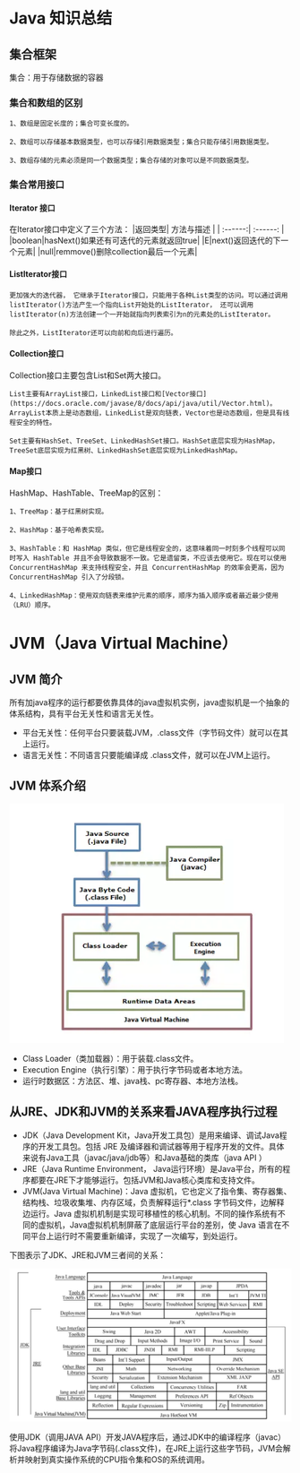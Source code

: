 # Java 知识总结

## 集合框架
集合：用于存储数据的容器

### 集合和数组的区别
    1、数组是固定长度的；集合可变长度的。

    2、数组可以存储基本数据类型，也可以存储引用数据类型；集合只能存储引用数据类型。

    3、数组存储的元素必须是同一个数据类型；集合存储的对象可以是不同数据类型。

### 集合常用接口
#### Iterator 接口
在Iterator接口中定义了三个方法：
|返回类型| 方法与描述 |
| :------:| :------: |
|boolean|hasNext()如果还有可迭代的元素就返回true|
|E|next()返回迭代的下一个元素|
|null|remmove()删除collection最后一个元素|
#### ListIterator接口
    更加强大的迭代器， 它继承于Iterator接口，只能用于各种List类型的访问。可以通过调用listIterator()方法产生一个指向List开始处的ListIterator， 还可以调用listIterator(n)方法创建一个一开始就指向列表索引为n的元素处的ListIterator。

    除此之外，ListIterator还可以向前和向后进行遍历。
#### Collection接口
Collection接口主要包含List和Set两大接口。

    List主要有ArrayList接口，LinkedList接口和[Vector接口](https://docs.oracle.com/javase/8/docs/api/java/util/Vector.html)。ArrayList本质上是动态数组，LinkedList是双向链表，Vector也是动态数组，但是具有线程安全的特性。

    Set主要有HashSet、TreeSet、LinkedHashSet接口。HashSet底层实现为HashMap，TreeSet底层实现为红黑树、LinkedHashSet底层实现为LinkedHashMap。
#### Map接口
HashMap、HashTable、TreeMap的区别：

    1、TreeMap：基于红黑树实现。

    2、HashMap：基于哈希表实现。

    3、HashTable：和 HashMap 类似，但它是线程安全的，这意味着同一时刻多个线程可以同时写入 HashTable 并且不会导致数据不一致。它是遗留类，不应该去使用它。现在可以使用 ConcurrentHashMap 来支持线程安全，并且 ConcurrentHashMap 的效率会更高，因为 ConcurrentHashMap 引入了分段锁。

    4、LinkedHashMap：使用双向链表来维护元素的顺序，顺序为插入顺序或者最近最少使用（LRU）顺序。




# JVM（Java Virtual Machine）
## JVM 简介
所有加java程序的运行都要依靠具体的java虚拟机实例，java虚拟机是一个抽象的体系结构，具有平台无关性和语言无关性。
* 平台无关性：任何平台只要装载JVM，.class文件（字节码文件）就可以在其上运行。
* 语言无关性：不同语言只要能编译成 .class文件，就可以在JVM上运行。

## JVM 体系介绍
![JVM体系结构](/pictures/jvm体系结构.png "JVM体系结构")
* Class Loader（类加载器）：用于装载.class文件。
* Execution Engine（执行引擎）：用于执行字节码或者本地方法。
* 运行时数据区：方法区、堆、java栈、pc寄存器、本地方法栈。

## 从JRE、JDK和JVM的关系来看JAVA程序执行过程
* JDK（Java Development Kit，Java开发工具包）是用来编译、调试Java程序的开发工具包。包括 JRE 及编译器和调试器等用于程序开发的文件。具体来说有Java工具（javac/java/jdb等）和Java基础的类库（java API ）
* JRE（Java Runtime Environment， Java运行环境）是Java平台，所有的程序都要在JRE下才能够运行。包括JVM和Java核心类库和支持文件。
* JVM(Java Virtual Machine)：Java 虚拟机，它也定义了指令集、寄存器集、结构栈、垃圾收集堆、内存区域，负责解释运行*.class 字节码文件，边解释边运行。Java 虚拟机机制是实现可移植性的核心机制。不同的操作系统有不同的虚拟机，Java虚拟机机制屏蔽了底层运行平台的差别，使 Java 语言在不同平台上运行时不需要重新编译，实现了一次编写，到处运行。

下图表示了JDK、JRE和JVM三者间的关系：

![JDK、JRE和JVM](/pictures/jdkjvmjre关系.png "JDK、JRE和JVM")

使用JDK（调用JAVA API）开发JAVA程序后，通过JDK中的编译程序（javac）将Java程序编译为Java字节码(.class文件)，在JRE上运行这些字节码，JVM会解析并映射到真实操作系统的CPU指令集和OS的系统调用。